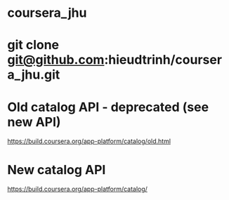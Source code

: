# coursera_jhu
# git clone git@github.com:hieudtrinh/coursera_jhu.git

# Old catalog API - deprecated (see new API)
https://build.coursera.org/app-platform/catalog/old.html

# New catalog API
https://build.coursera.org/app-platform/catalog/
